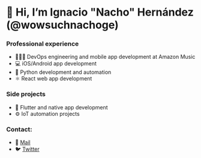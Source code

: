 # 👋 Hi, I’m Ignacio "Nacho" Hernández (@wowsuchnachoge)
### Professional experience
- 🧑🏻‍💻 DevOps engineering and mobile app development at Amazon Music
- 💻 iOS/Android app development
- 🐍 Python development and automation
- ⚛️ React web app development
### Side projects
- 👾 Flutter and native app development
- ⚙️ IoT automation projects 
### Contact:
  - 📨 [Mail](ignacio.hernandez.monroy@gmail.com)
  - 🐦 [Twitter](https://twitter.com/wowsuchnachoge)

<!---
wowsuchnachoge/wowsuchnachoge is a ✨ special ✨ repository because its `README.md` (this file) appears on your GitHub profile.
You can click the Preview link to take a look at your changes.
--->
